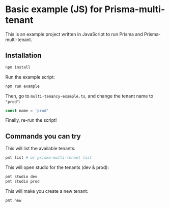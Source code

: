 # Basic example (JS) for Prisma-multi-tenant

This is an example project written in JavaScript to run Prisma and Prisma-multi-tenant.

## Installation

```sh
npm install
```

Run the example script:

```sh
npm run example
```

Then, go to `multi-tenancy-example.ts`, and change the tenant name to `"prod"`:

```js
const name = 'prod'
```

Finally, re-run the script!

## Commands you can try

This will list the available tenants:

```sh
pmt list # or prisma-multi-tenant list
```

This will open studio for the tenants (dev & prod):

```sh
pmt studio dev
pmt studio prod
```

This will make you create a new tenant:

```sh
pmt new
```
